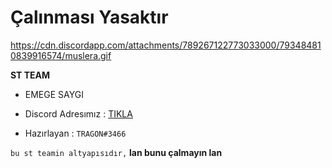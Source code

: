 # Çalınması Yasaktır

<https://cdn.discordapp.com/attachments/789267122773033000/793484810839916574/muslera.gif>



**ST TEAM**

- EMEGE SAYGI 

- Discord Adresımız : [TIKLA]()

- Hazırlayan :  ``TRAGON#3466``

``bu st teamin altyapısıdır,``
**lan bunu çalmayın lan**
